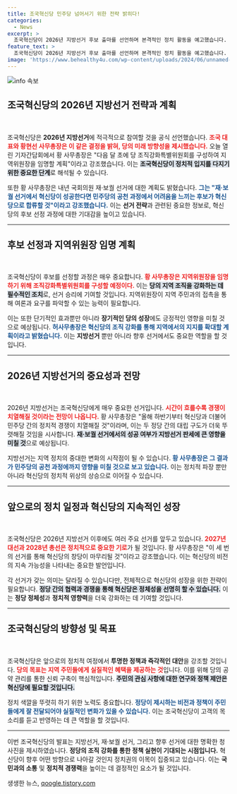 ```yaml
---
title: 조국혁신당 민주당 넘어서기 위한 전략 밝히다!
categories:
  - News
excerpt: >
  조국혁신당이 2026년 지방선거 후보 출마를 선언하며 본격적인 정치 활동을 예고했습니다. 민주당과의 치열한 경쟁을 전망한 황현선 사무총장은 혁신당의 재·보궐 선거 성공이 향후 선거 판세에 중요한 영향을 미칠 것이라고 강조했습니다.
feature_text: >
  조국혁신당이 2026년 지방선거 후보 출마를 선언하며 본격적인 정치 활동을 예고했습니다. 민주당과의 치열한 경쟁을 전망한 황현선 사무총장은 혁신당의 재·보궐 선거 성공이 향후 선거 판세에 중요한 영향을 미칠 것이라고 강조했습니다.
image: 'https://www.behealthy4u.com/wp-content/uploads/2024/06/unnamed-file.png'
---
```


<p><img src="https://www.behealthy4u.com/wp-content/uploads/2024/06/unnamed-file.png" alt="info 속보" /></p>

<h2 data-ke-size="size26">조국혁신당의 2026년 지방선거 전략과 계획</h2>

<p data-ke-size="size16">&nbsp;</p>

<p>조국혁신당은 <strong>2026년 지방선거</strong>에 적극적으로 참여할 것을 공식 선언했습니다. <b><span style="color: #ee2323;">조국 대표와 황현선 사무총장은 이 같은 결정을 밝혀, 당의 미래 방향성을 제시했습니다.</span></b> 오늘 열린 기자간담회에서 황 사무총장은 "다음 달 초에 당 조직강화특별위원회를 구성하여 지역위원장을 임명할 계획"이라고 강조했습니다. 이는 <b><span style="background-color: #21538527;">조국혁신당이 정치적 입지를 다지기 위한 중요한 단계</span></b>로 해석될 수 있습니다.</p>

<p>또한 황 사무총장은 내년 국회의원 재·보궐 선거에 대한 계획도 밝혔습니다. <b><span style="color: #1a5490;">그는 "재·보궐 선거에서 혁신당이 성공한다면 민주당의 공천 과정에서 어려움을 느끼는 후보가 혁신당으로 합류할 것"이라고 강조했습니다.</span></b> 이는 <b>선거 전략</b>과 관련된 중요한 정보로, 혁신당의 후보 선정 과정에 대한 기대감을 높이고 있습니다.</p>

<hr />

<h2 data-ke-size="size26">후보 선정과 지역위원장 임명 계획</h2>

<p data-ke-size="size16">&nbsp;</p>

<p>조국혁신당이 후보를 선정할 과정은 매우 중요합니다. <b><span style="color: #ee2323;">황 사무총장은 지역위원장을 임명하기 위해 조직강화특별위원회를 구성할 예정이다.</span></b> 이는 <b><span style="background-color: #21538527;">당의 지역 조직을 강화하는 데 필수적인 조치</span></b>로, 선거 승리에 기여할 것입니다. 지역위원장이 지역 주민과의 접촉을 통해 여론과 요구를 파악할 수 있는 능력이 필요합니다.</p>

<p>이는 또한 단기적인 효과뿐만 아니라 <b>장기적인 당의 성장</b>에도 긍정적인 영향을 미칠 것으로 예상됩니다. <b><span style="color: #1a5490;">허사무총장은 혁신당의 조직 강화를 통해 지역에서의 지지를 확대할 계획이라고 밝혔습니다.</span></b> 이는 <b>지방선거</b> 뿐만 아니라 향후 선거에서도 중요한 역할을 할 것입니다.</p>

<hr />

<h2 data-ke-size="size26">2026년 지방선거의 중요성과 전망</h2>

<p data-ke-size="size16">&nbsp;</p>

<p>2026년 지방선거는 조국혁신당에게 매우 중요한 선거입니다. <b><span style="color: #ee2323;">시간이 흐를수록 경쟁이 치열해질 것이라는 전망이 나옵니다.</span></b> 황 사무총장은 "올해 하반기부터 혁신당과 더불어민주당 간의 정치적 경쟁이 치열해질 것"이라며, 이는 두 정당 간의 대립 구도가 더욱 뚜렷해질 것임을 시사합니다. <b><span style="background-color: #21538527;">재·보궐 선거에서의 성공 여부가 지방선거 판세에 큰 영향을 미칠 것</span></b>으로 예상됩니다.</p>

<p>지방선거는 지역 정치의 중대한 변화의 시작점이 될 수 있습니다. <b><span style="color: #1a5490;">황 사무총장은 그 결과가 민주당의 공천 과정에까지 영향을 미칠 것으로 보고 있습니다.</span></b> 이는 정치적 파장 뿐만 아니라 혁신당의 정치적 위상의 상승으로 이어질 수 있습니다.</p>

<hr />

<h2 data-ke-size="size26">앞으로의 정치 일정과 혁신당의 지속적인 성장</h2>

<p data-ke-size="size16">&nbsp;</p>

<p>조국혁신당은 2026년 지방선거 이후에도 여러 주요 선거를 앞두고 있습니다. <b><span style="color: #ee2323;">2027년 대선과 2028년 총선은 정치적으로 중요한 기로</span></b>가 될 것입니다. 황 사무총장은 "이 세 번의 선거를 통해 혁신당의 창당이 마무리될 것"이라고 강조했습니다. 이는 혁신당의 비전의 지속 가능성을 나타내는 중요한 발언입니다.</p>

<p>각 선거가 갖는 의미는 달라질 수 있습니다만, 전체적으로 혁신당의 성장을 위한 전략이 필요합니다. <b><span style="background-color: #21538527;">정당 간의 협력과 경쟁을 통해 혁신당은 정체성을 선명히 할 수 있습니다.</span></b> 이는 <b>정당 정체성</b>과 <b>정치적 영향력</b>을 더욱 강화하는 데 기여할 것입니다.</p>

<hr />

<h2 data-ke-size="size26">조국혁신당의 방향성 및 목표</h2>

<p data-ke-size="size16">&nbsp;</p>

<p>조국혁신당은 앞으로의 정치적 여정에서 <strong>투명한 정책과 즉각적인 대안</strong>을 강조할 것입니다. <b><span style="color: #ee2323;">당의 목표는 지역 주민들에게 실질적인 혜택을 제공하는 것</span></b>입니다. 이를 위해 당의 공약 관리를 통한 신뢰 구축이 핵심적입니다. <b><span style="background-color: #21538527;">주민의 관심 사항에 대한 연구와 정책 제안은 혁신당에 필요할 것입니다.</span></b></p>

<p>정치 색깔을 뚜렷히 하기 위한 노력도 중요합니다. <b><span style="color: #1a5490;">정당이 제시하는 비전과 정책이 주민들에게 잘 전달되어야 실질적인 변화가 있을 수 있습니다.</span></b> 이는 조국혁신당이 고객의 목소리를 듣고 반영하는 데 큰 역할을 할 것입니다.</p>

<hr />

<p>이번 조국혁신당의 발표는 지방선거, 재·보궐 선거, 그리고 향후 선거에 대한 명확한 청사진을 제시하였습니다. <b>정당의 조직 강화를 통한 정책 실현이 기대되는 시점입니다.</b> 혁신당이 향후 어떤 방향으로 나아갈 것인지 정치권의 이목이 집중되고 있습니다. 이는 <b>국민과의 소통</b> 및 <b>정치적 경쟁력</b>을 높이는 데 결정적인 요소가 될 것입니다.</p>
생생한 뉴스, <a href="https://qoogle.tistory.com" rel="dofollow">qoogle.tistory.com</a>


